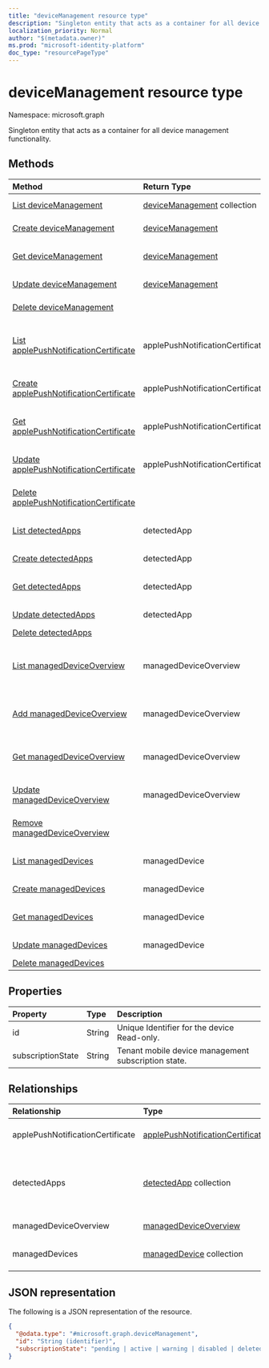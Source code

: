 ```yaml
---
title: "deviceManagement resource type"
description: "Singleton entity that acts as a container for all device management functionality."
localization_priority: Normal
author: "$(metadata.owner)"
ms.prod: "microsoft-identity-platform"
doc_type: "resourcePageType"
---
```


# deviceManagement resource type

Namespace: microsoft.graph

Singleton entity that acts as a container for all device management functionality.

## Methods

| Method                                                                                                        | Return Type                                        | Description                                                                                                    |
| :------------------------------------------------------------------------------------------------------------ | :------------------------------------------------- | :------------------------------------------------------------------------------------------------------------- |
| [List deviceManagement](../api/devicemanagement-list.md)                                                      | [deviceManagement](deviceManagement.md) collection | List properties and relationships of a deviceManagement object.                                                |
| [Create deviceManagement](../api/devicemanagement-create.md)                                                  | [deviceManagement](deviceManagement.md)            | Create a new deviceManagement object.                                                                          |
| [Get deviceManagement](../api/devicemanagement-get.md)                                                        | [deviceManagement](deviceManagement.md)            | Read properties and relationships of a deviceManagement object.                                                |
| [Update deviceManagement](../api/devicemanagement-update.md)                                                  | [deviceManagement](deviceManagement.md)            | Update the properties of a deviceManagement object.                                                            |
| [Delete deviceManagement](../api/devicemanagement-delete.md)                                                  |                                                    | Delete a deviceManagement object.                                                                              |
| [List applePushNotificationCertificate](../api/devicemanagement-list-applepushnotificationcertificate.md)     | applePushNotificationCertificate                   | Get the applePushNotificationCertificate objects from an applePushNotificationCertificate navigation property. |
| [Create applePushNotificationCertificate](../api/devicemanagement-post-applepushnotificationcertificate.md)   | applePushNotificationCertificate                   | Create a new applePushNotificationCertificate object.                                                          |
| [Get applePushNotificationCertificate](../api/devicemanagement-get-applepushnotificationcertificate.md)       | applePushNotificationCertificate                   | Read the properties and relationships of an applePushNotificationCertificate object.                           |
| [Update applePushNotificationCertificate](../api/devicemanagement-update-applepushnotificationcertificate.md) | applePushNotificationCertificate                   | Update the properties of an applePushNotificationCertificate object.                                           |
| [Delete applePushNotificationCertificate](../api/devicemanagement-delete-applepushnotificationcertificate.md) |                                                    | Delete an applePushNotificationCertificate object.                                                             |
| [List detectedApps](../api/devicemanagement-list-detectedapps.md)                                             | detectedApp                                        | Get the detectedApp objects from a detectedApps navigation property.                                           |
| [Create detectedApps](../api/devicemanagement-post-detectedapps.md)                                           | detectedApp                                        | Create a new detectedApp object.                                                                               |
| [Get detectedApps](../api/devicemanagement-get-detectedapps.md)                                               | detectedApp                                        | Read the properties and relationships of a detectedApp object.                                                 |
| [Update detectedApps](../api/devicemanagement-update-detectedapps.md)                                         | detectedApp                                        | Update the properties of a detectedApp object.                                                                 |
| [Delete detectedApps](../api/devicemanagement-delete-detectedapps.md)                                         |                                                    | Delete a detectedApp object.                                                                                   |
| [List managedDeviceOverview](../api/devicemanagement-list-manageddeviceoverview.md)                           | managedDeviceOverview                              | Get the managedDeviceOverview objects from a managedDeviceOverview navigation property.                        |
| [Add managedDeviceOverview](../api/devicemanagement-post-manageddeviceoverview.md)                            | managedDeviceOverview                              | Add managedDeviceOverview by posting to the managedDeviceOverview collection.                                  |
| [Get managedDeviceOverview](../api/devicemanagement-get-manageddeviceoverview.md)                             | managedDeviceOverview                              | Read the properties and relationships of a managedDeviceOverview object.                                       |
| [Update managedDeviceOverview](../api/devicemanagement-update-manageddeviceoverview.md)                       | managedDeviceOverview                              | Update the properties of a managedDeviceOverview object.                                                       |
| [Remove managedDeviceOverview](../api/devicemanagement-delete-manageddeviceoverview.md)                       |                                                    | Remove a managedDeviceOverview object.                                                                         |
| [List managedDevices](../api/devicemanagement-list-manageddevices.md)                                         | managedDevice                                      | Get the managedDevice objects from a managedDevices navigation property.                                       |
| [Create managedDevices](../api/devicemanagement-post-manageddevices.md)                                       | managedDevice                                      | Create a new managedDevice object.                                                                             |
| [Get managedDevices](../api/devicemanagement-get-manageddevices.md)                                           | managedDevice                                      | Read the properties and relationships of a managedDevice object.                                               |
| [Update managedDevices](../api/devicemanagement-update-manageddevices.md)                                     | managedDevice                                      | Update the properties of a managedDevice object.                                                               |
| [Delete managedDevices](../api/devicemanagement-delete-manageddevices.md)                                     |                                                    | Delete a managedDevice object.                                                                                 |

## Properties

| Property          | Type   | Description                                         |
| :---------------- | :----- | :-------------------------------------------------- |
| id                | String | Unique Identifier for the device Read-only.         |
| subscriptionState | String | Tenant mobile device management subscription state. |

## Relationships

| Relationship                     | Type                                                                                 | Description                                         |
| :------------------------------- | :----------------------------------------------------------------------------------- | :-------------------------------------------------- |
| applePushNotificationCertificate | [applePushNotificationCertificate](../resources/applepushnotificationcertificate.md) | Apple push notification certificate.                |
| detectedApps                     | [detectedApp](../resources/detectedapp.md) collection                                | The list of detected apps associated with a device. |
| managedDeviceOverview            | [managedDeviceOverview](../resources/manageddeviceoverview.md)                       | Device overview                                     |
| managedDevices                   | [managedDevice](../resources/manageddevice.md) collection                            | The list of managed devices.                        |

## JSON representation

The following is a JSON representation of the resource.

<!-- {
  "blockType": "resource",
  "keyProperty": "id",
  "@odata.type": "microsoft.graph.deviceManagement",
  "baseType": "microsoft.graph.entity",
  "openType": False
}
-->

```json
{
  "@odata.type": "#microsoft.graph.deviceManagement",
  "id": "String (identifier)",
  "subscriptionState": "pending | active | warning | disabled | deleted | blocked | lockedOut"
}
```